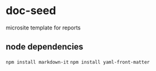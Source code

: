 # doc-seed
microsite template for reports
## node dependencies
```npm install markdown-it```
```npm install yaml-front-matter```

